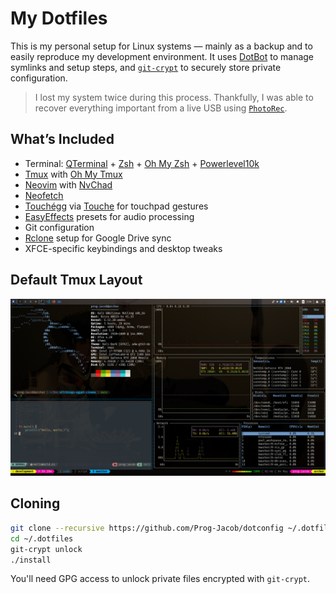 # My Dotfiles

This is my personal setup for Linux systems — mainly as a backup and to easily reproduce my development environment. It uses [DotBot](https://github.com/anishathalye/dotbot) to manage symlinks and setup steps, and [`git-crypt`](https://github.com/AGWA/git-crypt) to securely store private configuration.

> I lost my system twice during this process. Thankfully, I was able to recover everything important from a live USB using [`PhotoRec`](https://www.cgsecurity.org/wiki/PhotoRec).

## What’s Included

* Terminal: [QTerminal](https://github.com/lxqt/qterminal) + [Zsh](https://www.zsh.org/) + [Oh My Zsh](https://ohmyz.sh/) + [Powerlevel10k](https://github.com/romkatv/powerlevel10k)
* [Tmux](https://github.com/tmux/tmux) with [Oh My Tmux](https://github.com/gpakosz/.tmux)
* [Neovim](https://neovim.io/) with [NvChad](https://nvchad.com/)
* [Neofetch](https://github.com/dylanaraps/neofetch)
* [Touchégg](https://github.com/JoseExposito/touchegg) via [Touche](https://github.com/JoseExposito/touche) for touchpad gestures
* [EasyEffects](https://github.com/wwmm/easyeffects) presets for audio processing
* Git configuration
* [Rclone](https://rclone.org/) setup for Google Drive sync
* XFCE-specific keybindings and desktop tweaks

## Default Tmux Layout

![Setup Screenshot](./assets/development-setup.png)

## Cloning

```bash
git clone --recursive https://github.com/Prog-Jacob/dotconfig ~/.dotfiles
cd ~/.dotfiles
git-crypt unlock
./install
```

You'll need GPG access to unlock private files encrypted with `git-crypt`.